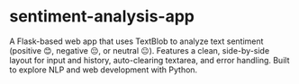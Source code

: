 # sentiment-analysis-app
A Flask-based web app that uses TextBlob to analyze text sentiment (positive 😊, negative 😔, or neutral 😐). Features a clean, side-by-side layout for input and history, auto-clearing textarea, and error handling. Built to explore NLP and web development with Python.
